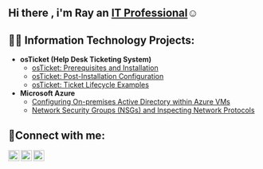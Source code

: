 ## Hi there , i'm Ray an <a href="https://linkedin.com/in/ray-addico-341615261/">IT Professional</a>☺</h1>
<h2>👨‍💻 Information Technology Projects:</h2>
 
- <b>osTicket (Help Desk Ticketing System)</b> 
  - [osTicket: Prerequisites and Installation](https://github.com/RayAddico/osticket-prereqs)
  - [osTicket: Post-Installation Configuration](https://github.com/joshmadakorcc/post-install-config)
  - [osTicket: Ticket Lifecycle Examples](https://github.com/RayAddico/ticket-lifecycle)
- <b>Microsoft Azure</b>
  - [Configuring On-premises Active Directory within Azure VMs](https://github.com/RayAddico/configure-ad)
  - [Network Security Groups (NSGs) and Inspecting Network Protocols](https://github.com/RayAddico/azure-network-protocols)

<h2>🤳Connect with me:</h2>

[<img align="left" alt="Josh | Twitter" width="22px" src="https://cdn.jsdelivr.net/npm/simple-icons@v3/icons/twitter.svg" />][twitter]
[<img align="left" alt="Josh | LinkedIn" width="22px" src="https://cdn.jsdelivr.net/npm/simple-icons@v3/icons/linkedin.svg" />][linkedin]
[<img align="left" alt="Josh | Instagram" width="22px" src="https://cdn.jsdelivr.net/npm/simple-icons@v3/icons/instagram.svg" />][instagram]


[twitter]: https://twitter.com
[instagram]: https://www.instagram.com/addicorayy/
[linkedin]: https://linkedin.com/in/ray-addico-341615261/
